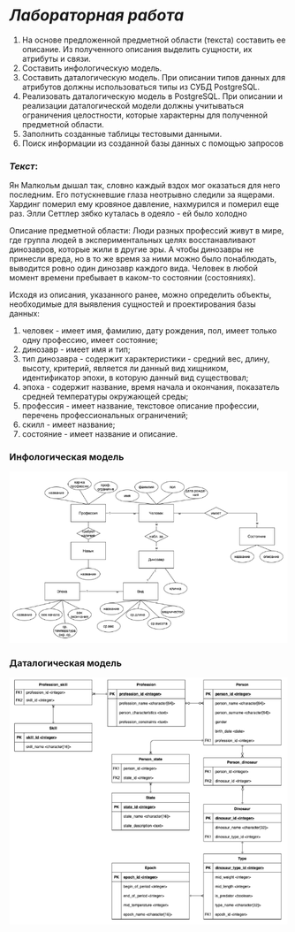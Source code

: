 # **_Лабораторная работа_**
1) На основе предложенной предметной области (текста) составить ее описание. Из полученного описания выделить сущности, их атрибуты и связи.
2) Составить инфологическую модель.
3) Составить даталогическую модель. При описании типов данных для атрибутов должны использоваться типы из СУБД PostgreSQL.
4) Реализовать даталогическую модель в PostgreSQL. При описании и реализации даталогической модели должны учитываться ограничения целостности, которые характерны для полученной предметной области.
5) Заполнить созданные таблицы тестовыми данными.
6) Поиск информации из созданной базы данных с помощью запросов

### _**Текст**_:
Ян Малкольм дышал так, словно каждый вздох мог оказаться для него последним. Его потускневшие глаза неотрывно следили за ящерами. Хардинг померил ему кровяное давление, нахмурился и померил еще раз. Элли Сеттлер зябко куталась в одеяло - ей было холодно

Описание предметной области:
Люди разных профессий живут в мире, где группа людей в экспериментальных целях восстанавливают динозавров, которые жили в другие эры. А чтобы динозавры не принесли вреда, но в то же время за ними можно было понаблюдать, выводится ровно один динозавр каждого вида. Человек в любой момент времени пребывает в каком-то состоянии (состояниях).

Исходя из описания, указанного ранее, можно определить объекты, необходимые для выявления сущностей и проектирования базы данных:
1. человек - имеет имя, фамилию, дату рождения, пол, имеет только одну профессию, имеет состояние;
2. динозавр - имеет имя и тип;
3. тип динозавра - содержит характеристики - средний вес, длину, высоту, критерий, является ли данный вид хищником, идентификатор эпохи, в которую данный вид существовал;
4. эпоха - содержит название, время начала и окончания, показатель средней температуры окружающей среды;
5. профессия - имеет  название, текстовое описание профессии, перечень профессиональных ограничений;
6. скилл - имеет название;
7. состояние - имеет название и описание.

### Инфологическая модель

![](photo/infmodel.PNG)

### Даталогическая модель

![](photo/datamodel.PNG)





